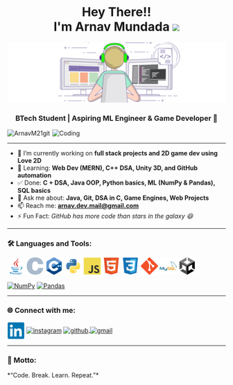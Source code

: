 


<h1 align="center">Hey There!!

  
<br/>
  I'm Arnav Mundada
  <img src="https://media.giphy.com/media/hvRJCLFzcasrR4ia7z/giphy.gif" width="40px"/>
</h1>

<a href="https://github.com/ArnavM21git" target="_blank">
  <img src="https://raw.githubusercontent.com/ArnavM21git/ArnavM21git/main/img.gif" alt="Arnav Banner" />
</a>

<h3 align="center">BTech Student | Aspiring ML Engineer & Game Developer 🚀</h3>





<img align="right" alt="Coding" width="400" src="https://cdn.dribbble.com/users/1162077/screenshots/3848914/programmer.gif" />

<p align="left">
  <img src="https://komarev.com/ghpvc/?username=ArnavM21git&label=Profile%20views&color=0e75b6&style=flat" alt="ArnavM21git" />
</p>

---

- 🔭 I’m currently working on **full stack projects and 2D game dev using Love 2D**
- 🌱 Learning: **Web Dev (MERN), C++ DSA, Unity 3D, and GitHub automation**
- ✅ Done: **C + DSA, Java OOP, Python basics, ML (NumPy & Pandas), SQL basics**
- 💬 Ask me about: **Java, Git, DSA in C, Game Engines, Web Projects**
- 📫 Reach me: **arnav.dev.mail@gmail.com**
- ⚡ Fun Fact: *GitHub has more code than stars in the galaxy 😄*

---



<h3 align="left">🛠️ Languages and Tools:</h3>
<p align="left">
  <a href="#"><img src="https://raw.githubusercontent.com/devicons/devicon/master/icons/java/java-original.svg" alt="Java" width="40" height="40"/></a>
  <a href="#"><img src="https://raw.githubusercontent.com/devicons/devicon/master/icons/c/c-original.svg" alt="C" width="40" height="40"/></a>
  <a href="#"><img src="https://raw.githubusercontent.com/devicons/devicon/master/icons/cplusplus/cplusplus-original.svg" alt="C++" width="40" height="40"/></a>
  <a href="#"><img src="https://raw.githubusercontent.com/devicons/devicon/master/icons/python/python-original.svg" alt="Python" width="40" height="40"/></a>
  <a href="#"><img src="https://raw.githubusercontent.com/devicons/devicon/master/icons/javascript/javascript-original.svg" alt="JavaScript" width="40" height="40"/></a>
  <a href="#"><img src="https://raw.githubusercontent.com/devicons/devicon/master/icons/html5/html5-original.svg" alt="HTML5" width="40" height="40"/></a>
  <a href="#"><img src="https://raw.githubusercontent.com/devicons/devicon/master/icons/css3/css3-original.svg" alt="CSS3" width="40" height="40"/></a>
  <a href="#"><img src="https://raw.githubusercontent.com/devicons/devicon/master/icons/git/git-original.svg" alt="Git" width="40" height="40"/></a>
  <a href="#"><img src="https://raw.githubusercontent.com/devicons/devicon/master/icons/mysql/mysql-original-wordmark.svg" alt="MySQL" width="40" height="40"/></a>
  
 <a href="https://unity.com/" target="_blank">
  <img src="https://raw.githubusercontent.com/devicons/devicon/master/icons/unity/unity-original.svg" alt="Unity" width="40" height="40"/>
</a>

  <a href="#"><img src="https://numpy.org/images/logo.svg" alt="NumPy" width="40" height="40"/></a>
  <a href="#"><img src="https://pandas.pydata.org/static/img/pandas_mark.svg" alt="Pandas" width="40" height="40"/></a>
</p>

---
<h3 align="left">🌐 Connect with me:</h3>
<p align="left">
<a href="https://www.linkedin.com/in/arnav-mundada-5698b1328" target="blank"><img align="center" src="https://raw.githubusercontent.com/devicons/devicon/master/icons/linkedin/linkedin-original.svg" alt="linkedin" height="40" width="40" /></a>
<a href="https://instagram.com/arnav_m21" target="blank"><img align="center" src="https://raw.githubusercontent.com/rahuldkjain/github-profile-readme-generator/master/src/images/icons/Social/instagram.svg" alt="instagram" height="40" width="40" /></a>
<a href="https://github.com/ArnavM21git" target="blank">
  <img align="center" src="https://raw.githubusercontent.com/rahuldkjain/github-profile-readme-generator/master/src/images/icons/Social/github.svg" alt="github" height="40" width="40" />
</a>
<a href="mailto:arnav.dev.mail@gmail.com"><img align="center" src="https://upload.wikimedia.org/wikipedia/commons/4/4e/Gmail_Icon.png" alt="gmail" height="40" width="40" /></a>
</p>

---



<h3 align="left">🎯 Motto:</h3>
*“Code. Break. Learn. Repeat.”*
